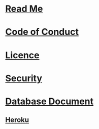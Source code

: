 # [Read Me](https://nglthu.github.io/ContainerWebPhpDev/)

# [Code of Conduct](https://nglthu.github.io/ContainerWebPhpDev/ReadMe/CODE_OF_CONDUCT)


# [Licence](https://nglthu.github.io/ContainerWebPhpDev/ReadMe/LICENSE)

# [Security](https://nglthu.github.io/ContainerWebPhpDev/ReadMe/SECURITY)

# [Database Document](https://nglthu.github.io/ContainerWebPhpDev/ReadMe/dbConnection)



## [Heroku](https://nglthu.github.io/ContainerWebPhpDev/ReadMe/postGreswithHeroku)

